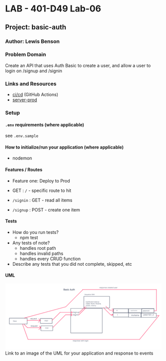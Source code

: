 # LAB - 401-D49 Lab-06

## Project: basic-auth

### Author: Lewis Benson

### Problem Domain

Create an API that uses Auth Basic to create a user, and allow a user to login on /signup and /signin

### Links and Resources

- [ci/cd]() (GitHub Actions)
- [server-prod]()

### Setup

#### `.env` requirements (where applicable)

see `.env.sample`

#### How to initialize/run your application (where applicable)

- nodemon

#### Features / Routes

- Feature one: Deploy to Prod

- GET : `/` - specific route to hit
- `/signin` : GET - read all items
- `/signup` : POST - create one item

#### Tests

- How do you run tests?
  - npm test
- Any tests of note?
  - handles root path
  - handles invalid paths
  - handles every CRUD function
- Describe any tests that you did not complete, skipped, etc

#### UML

![UML](./assets/uml.png)
Link to an image of the UML for your application and response to events
